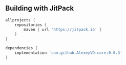 ## Building with JitPack
```gradle
allprojects {
    repositories {
        maven { url 'https://jitpack.io' }
    }
}
```

```gradle
dependencies {
    implementation 'com.github.AlexeyVD:core:0.0.3'
}
